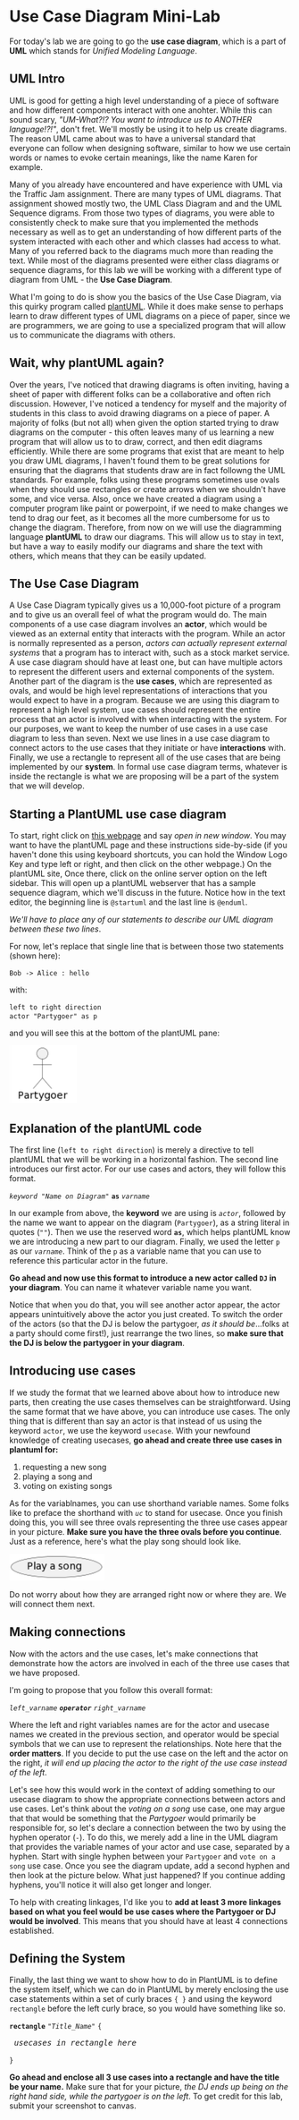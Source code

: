 # Use Case Diagram Mini-Lab

For today's lab we are going to go the **use case diagram**,
which is a part of **UML** which stands for *Unified Modeling Language*.

## UML Intro

UML is good for getting a high level understanding of a piece of software and how different components interact with one anohter.
While this can sound scary,
*"UM-What?!? You want to introduce us to ANOTHER language!?!"*,
don't fret.
We'll mostly be using it to help us create diagrams.
The reason UML came about was to have a universal standard that everyone can follow when designing software,
similar to how we use certain words or names to evoke certain meanings,
like the name Karen for example.

Many of you already have encountered and have experience with UML via the Traffic Jam assignment.
There are many types of UML diagrams.
That assignment showed mostly two,
the UML Class Diagram and and the UML Sequence digrams.
From those two types of diagrams,
you were able to consistently check to make sure that you implemented the methods necessary as well as to get an understanding of how different parts of the system interacted with each other and which classes had access to what.
Many of you referred back to the diagrams much more than reading the text.
While most of the diagrams presented were either class diagrams or sequence diagrams,
for this lab we will be working with a different type of diagram from UML - the **Use Case Diagram**.

What I'm going to do is show you the basics of the Use Case Diagram,
via this quirky program called [plantUML](https://plantuml.com).
While it does make sense to perhaps learn to draw different types of UML diagrams on a piece of paper,
since we are programmers,
we are going to use a specialized program that will allow us to communicate the diagrams with others.

## Wait, why plantUML again?

Over the years,
I've noticed that drawing diagrams is often inviting,
having a sheet of paper with different folks can be a collaborative and often rich discussion.
However,
I've noticed a tendency for myself and the majority of students in this class to avoid drawing diagrams on a piece of paper.
A majority of folks (but not all) when given the option started trying to draw diagrams on the computer -
this often leaves many of us learning a new program that will allow us to to draw,
correct,
and then edit diagrams efficiently.
While there are some programs that exist that are meant to help you draw UML diagrams,
I haven't found them to be great solutions for ensuring that the diagrams that students draw are in fact followng the UML standards.
For example,
folks using these programs sometimes use ovals when they should use rectangles or create arrows when we shouldn't have some,
and vice versa.
Also,
once we have created a diagram using a computer program like paint or powerpoint,
if we need to make changes we tend to drag our feet,
as it becomes all the more cumbersome for us to change the diagram.
Therefore,
from now on we will use the diagramming language **plantUML** to draw our diagrams.
This will allow us to stay in text,
but have a way to easily modify our diagrams and share the text with others,
which means that they can be easily updated.

## The Use Case Diagram

A Use Case Diagram typically gives us a 10,000-foot picture of a program and to give us an overall feel of what the program would do.
The main components of a use case diagram involves an **actor**,
which would be viewed as an external entity that interacts with the program.
While an actor is normally represented as a person,
*actors can actually represent external systems* that a program has to interact with,
such as a stock market service.
A use case diagram should have at least one,
but can have multiple actors to represent the different users and external components of the system.
Another part of the diagram is the **use cases**,
which are represented as ovals,
and would be high level representations of interactions that you would expect to have in a program.
Because we are using this diagram to represent a high level system,
use cases should represent the entire process that an actor is involved with when interacting with the system.
For our purposes,
we want to keep the number of use cases in a use case diagram to less than seven.
Next we use lines in a use case diagram to connect actors to the use cases that they initiate or have **interactions** with.
Finally,
we use a rectangle to represent all of the use cases that are being implemented by our **system**.
In formal use case diagram terms,
whatever is inside the rectangle is what we are proposing will be a part of the system that we will develop.

## Starting a PlantUML use case diagram

To start,
right click on [this webpage](http://plantuml.com)
and say *open in new window*.
You may want to have the plantUML page and these instructions side-by-side
(if you haven't done this using keyboard shortcuts,
you can hold the Window Logo Key and type left or right,
and then click on the other webpage.)
On the plantUML site,
Once there,
click on the online server option on the left sidebar.
This will open up a plantUML webserver that has a sample sequence diagram,
which we'll discuss in the future.
Notice how in the text editor,
the beginning line is ```@startuml``` and the last line is ```@enduml```.

*We'll have to place any of our statements to describe our UML diagram between these two lines*.

For now,
let's replace that single line that is between those two statements (shown here):

```plantuml
Bob -> Alice : hello
```

with:

```plantuml
left to right direction
actor "Partygoer" as p
```

and you will see this at the bottom of the plantUML pane:

![Partygoer use case diagram actor](lab61media/partygoer.png)

## Explanation of the plantUML code

The first line
(```left to right direction```)
is merely a directive to tell plantUML that we will be working in a horizontal fashion.
The second line introduces our first actor.
For our use cases and actors,
they will follow this format.

*```keyword "Name on Diagram"```* **```as```** *```varname```*

In our example from above,
the **keyword** we are using is *```actor```*,
followed by the name we want to appear on the diagram (```Partygoer```),
as a string literal in quotes (```""```).
Then we use the reserved word **```as```**,
which helps plantUML know we are introducing a new part to our diagram.
Finally,
we used the letter ```p``` as our *```varname```*.
Think of the ```p``` as a variable name that you can use to reference this particular actor in the future.

**Go ahead and now use this format to introduce a new actor called ```DJ``` in your diagram**.
You can name it whatever variable name you want.

Notice that when you do that,
you will see another actor appear,
the actor appears unintuitively above the actor you just created.
To switch the order of the actors (so that the DJ is below the partygoer,
*as it should be*...folks at a party should come first!),
just rearrange the two lines,
so **make sure that the DJ is below the partygoer in your diagram**.

## Introducing use cases

If we study the format that we learned above about how to introduce new parts,
then creating the use cases themselves can be straightforward.
Using the same format that we have above,
you can introduce use cases.
The only thing that is different than say an actor is that instead of us using the keyword ```actor```,
we use the keyword ```usecase```.
With your newfound knowledge of creating usecases,
**go ahead and create three use cases in plantuml for:**

1. requesting a new song
2. playing a song and
3. voting on existing songs

As for the variablnames,
you can use shorthand variable names.
Some folks like to preface the shorthand with *```uc```* to stand for usecase.
Once you finish doing this,
you will see three ovals representing the three use cases appear in your picture.
**Make sure you have the three ovals before you continue**.
Just as a reference,
here's what the play song should look like.

![Play a song oval use case](lab61media/playasong.png)

Do not worry about how they are arranged right now or where they are.
We will connect them next.

## Making connections

Now with the actors and the use cases,
let's make connections that demonstrate how the actors are involved in each of the three use cases that we have proposed.

I'm going to propose that you follow this overall format:

*```left_varname```* ***```operator```*** *```right_varname```*

Where the left and right variables names are for the actor and usecase names we created in the previous section,
and operator would be special symbols that we can use to represent the relationships.
Note here that the **order matters**.
If you decide to put the use case on the left and the actor on the right,
*it will end up placing the actor to the right of the use case instead of the left*.

Let's see how this would work in the context of adding something to our usecase diagram to show the appropriate connections between actors and use cases.
Let's think about the *voting on a song* use case,
one may argue that that would be something that the *Partygoer* would primarily be responsible for,
so let's declare a connection between the two by using the hyphen operator (```-```).
To do this,
we merely add a line in the UML diagram that provides the variable names of your actor and use case,
separated by a hyphen.
Start with single hyphen between your ```Partygoer``` and ```vote on a song``` use case.
Once you see the diagram update,
add a second hyphen and then look at the picture below.
What just happened?
If you continue adding hyphens,
you'll notice it will also get longer and longer.

To help with creating linkages,
I'd like you to **add at least 3 more linkages based on what you feel would be use cases where the Partygoer or DJ would be involved**.
This means that you should have at least 4 connections established.

## Defining the System

Finally,
the last thing we want to show how to do in PlantUML is to define the system itself,
which we can do in PlantUML by merely enclosing the use case statements within a set of curly braces ```{ }``` and using the keyword ```rectangle``` before the left curly brace,
so you would have something like so.

**```rectangle```** *```"Title_Name"```* ```{```

*<pre>  usecases in rectangle here</pre>*

```}```

**Go ahead and enclose all 3 use cases into a rectangle and have the title be your name.**  Make sure that for your picture,
*the DJ ends up being on the right hand side, while the partygoer is on the left*.
To get credit for this lab,
submit your screenshot to canvas.
